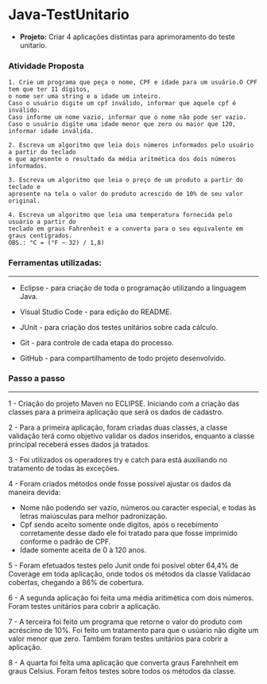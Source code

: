 # Java-TestUnitario

- __Projeto:__ Criar 4 aplicações distintas para aprimoramento do teste unitario.

### __Atividade Proposta__
~~~
1. Crie um programa que peça o nome, CPF e idade para um usuário.O CPF tem que ter 11 dígitos, 
o nome ser uma string e a idade um inteiro.
Caso o usuário digite um cpf inválido, informar que aquele cpf é inválido.
Caso informe um nome vazio, informar que o nome não pode ser vazio.
Caso o usuário digite uma idade menor que zero ou maior que 120, informar idade inválida.
~~~
~~~
2. Escreva um algoritmo que leia dois números informados pelo usuário a partir do teclado
e que apresente o resultado da média aritmética dos dois números informados.
~~~
~~~
3. Escreva um algoritmo que leia o preço de um produto a partir do teclado e 
apresente na tela o valor do produto acrescido de 10% de seu valor original.
~~~
~~~
4. Escreva um algoritmo que leia uma temperatura fornecida pelo usuário a partir do  
teclado em graus Fahrenheit e a converta para o seu equivalente em graus centígrados. 
OBS.: °C = (°F − 32) / 1,8)
~~~
### __Ferramentas utilizadas:__
---
- Eclipse - para criação de toda o programação utilizando a linguagem Java.

- Visual Studio Code - para edição do README.

- JUnit - para criação dos testes unitários sobre cada cálculo.

- Git - para controle de cada etapa do processo.

- GitHub - para compartilhamento de todo projeto desenvolvido.   


### __Passo a passo__
---
1 - Criação do projeto Maven no ECLIPSE. Iniciando com a criação das classes para a primeira aplicação que será os dados de cadastro.

2 - Para a primeira aplicação, foram criadas duas classes, a classe validação terá como objetivo validar os dados inseridos, enquanto a classe principal receberá esses dados já tratados.

3 - Foi utilizados os operadores try e catch para está auxiliando no tratamento de todas às exceções. 

4 - Foram criados métodos onde fosse possível ajustar os dados da maneira devida: 
- Nome não podendo ser vazio, números ou caracter especial, e todas às letras maiúsculas para melhor padronização.
- Cpf sendo aceito somente onde digitos, após o recebimento corretamente desse dado ele foi tratado para que fosse imprimido conforme o padrão de CPF.
- Idade somente aceita de 0 à 120 anos.

5 - Foram efetuados testes pelo Junit onde foi posível obter 64,4% de Coverage em toda aplicação, onde todos os métodos da classe Validacao cobertas, chegando a 86% de cobertura. 

6 - A segunda aplicação foi feita uma média aritimética com dois números. Foram testes unitários para cobrir a aplicação.

7 - A terceira foi feito um programa que retorne o valor do produto com acréscimo de 10%. Foi feito um tratamento para que o usúario não digite um valor menor que zero. Também foram testes unitários para cobrir a aplicação.

8 - A quarta foi feita uma aplicação que converta graus Farehnheit em graus Celsius. Foram feitos testes sobre todos os métodos da classe.
